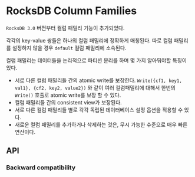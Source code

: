 # RocksDB Column Families

`RocksDB 3.0` 버전부터 컬럼 패밀리 기능이 추가되었다.

각각의 key-value 쌍들은 하나의 컬럼 패밀리에 정확하게 매칭된다. 따로 컬럼 패밀리를 설정하지 않을 경우 `default` 컬럼 패밀리에 소속된다.

컬럼 패밀리는 데이터들을 논리적으로 파티션 분리를 하며 몇 가지 알아둬야할 특징이 있다.

- 서로 다른 컬럼 패밀리들 간의 atomic write를 보장한다. `Write({cf1, key1, val1}, {cf2, key2, value2})` 와 같이 여러 컬럼패밀리에 대해서 한번의 `Write()` 호출로 atomic write를 보장 할 수 있다.
- 컬럼 패밀리들 간의 consistent view가 보장된다.
- 서로 다른 컬럼 패밀리들 별로 각각 독립된 데이터베이스 설정 옵션을 적용할 수 있다.
- 새로운 컬럼 패밀리를 추가하거나 삭제하는 것은, 무시 가능한 수준으로 매우 빠른 연산이다.



## API

### Backward compatibility

